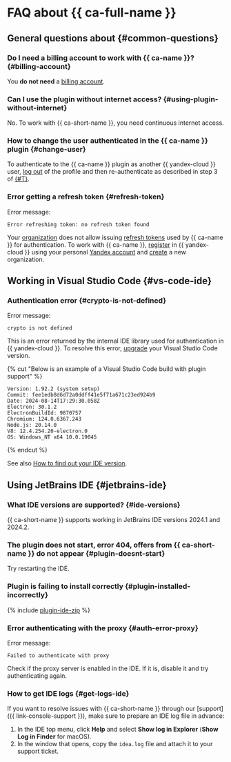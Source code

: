 # FAQ about {{ ca-full-name }}

## General questions about {#common-questions}

### Do I need a billing account to work with {{ ca-name }}? {#billing-account}

You **do not need** a [billing account](../billing/concepts/billing-account.md).

### Can I use the plugin without internet access? {#using-plugin-without-internet}

No. To work with {{ ca-short-name }}, you need continuous internet access.

### How to change the user authenticated in the {{ ca-name }} plugin {#change-user}

To authenticate to the {{ ca-name }} plugin as another {{ yandex-cloud }} user, [log out](./quickstart.md#logout) of the profile and then re-authenticate as described in step 3 of [{#T}](./quickstart.md#install-plugin).

### Error getting a refresh token {#refresh-token}

Error message:

```text
Error refreshing token: no refresh token found
```

Your [organization](../overview/roles-and-resources.md) does not allow issuing [refresh tokens](../iam/api-ref/RefreshToken/) used by {{ ca-name }} for authentication. To work with {{ ca-name }}, [register](../getting-started/) in {{ yandex-cloud }} using your personal [Yandex account](../iam/concepts/users/accounts.md#passport) and [create](../organization/operations/enable-org.md) a new organization.

## Working in Visual Studio Code {#vs-code-ide}

### Authentication error {#crypto-is-not-defined}

Error message:

```text
crypto is not defined
```

This is an error returned by the internal IDE library used for authentication in {{ yandex-cloud }}. To resolve this error, [upgrade](https://code.visualstudio.com/docs/setup/setup-overview#_update-cadence) your Visual Studio Code version.

{% cut "Below is an example of a Visual Studio Code build with plugin support" %}

```text
Version: 1.92.2 (system setup)
Commit: fee1edb8d6d72a0ddff41e5f71a671c23ed924b9
Date: 2024-08-14T17:29:30.058Z
Electron: 30.1.2
ElectronBuildId: 9870757
Chromium: 124.0.6367.243
Node.js: 20.14.0
V8: 12.4.254.20-electron.0
OS: Windows_NT x64 10.0.19045
```

{% endcut %}

See also [How to find out your IDE version](https://code.visualstudio.com/docs/setup/setup-overview#_how-do-i-know-which-version-im-running).

## Using JetBrains IDE {#jetbrains-ide}

### What IDE versions are supported? {#ide-versions}

{{ ca-short-name }} supports working in JetBrains IDE versions 2024.1 and 2024.2.

### The plugin does not start, error 404, offers from {{ ca-short-name }} do not appear {#plugin-doesnt-start}

Try restarting the IDE.

### Plugin is failing to install correctly {#plugin-installed-incorrectly}

{% include [plugin-ide-zip](../_includes/code-assistant/plugin-ide-zip.md) %}

### Error authenticating with the proxy {#auth-error-proxy}

Error message:

```text
Failed to authenticate with proxy
```

Check if the proxy server is enabled in the IDE. If it is, disable it and try authenticating again.

### How to get IDE logs {#get-logs-ide}

If you want to resolve issues with {{ ca-short-name }} through our [support]({{ link-console-support }}), make sure to prepare an IDE log file in advance:

1. In the IDE top menu, click **Help** and select **Show log in Explorer** (**Show Log in Finder** for macOS).
1. In the window that opens, copy the `idea.log` file and attach it to your support ticket.